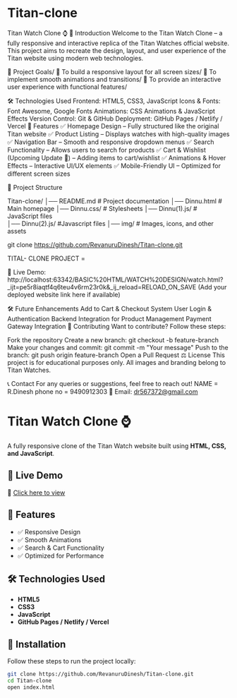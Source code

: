 # Titan-clone
Titan Watch Clone ⌚
🚀 Introduction
Welcome to the Titan Watch Clone – a fully responsive and interactive replica of the Titan Watches official website. This project aims to recreate the design, layout, and user experience of the Titan website using modern web technologies.

🎯 Project Goals/
🔹 To build a responsive layout for all screen sizes/
🔹 To implement smooth animations and transitions/
🔹 To provide an interactive user experience with functional features/

🛠️ Technologies Used
Frontend: HTML5, CSS3, JavaScript
Icons & Fonts: Font Awesome, Google Fonts
Animations: CSS Animations & JavaScript Effects
Version Control: Git & GitHub
Deployment: GitHub Pages / Netlify / Vercel
📌 Features
✅ Homepage Design – Fully structured like the original Titan website
✅ Product Listing – Displays watches with high-quality images
✅ Navigation Bar – Smooth and responsive dropdown menus
✅ Search Functionality – Allows users to search for products
✅ Cart & Wishlist (Upcoming Update 🚀) – Adding items to cart/wishlist
✅ Animations & Hover Effects – Interactive UI/UX elements
✅ Mobile-Friendly UI – Optimized for different screen sizes

📂 Project Structure

Titan-clone/
│── README.md        # Project documentation 
│── Dinnu.html       # Main homepage 
│── Dinnu.css/             # Stylesheets
│── Dinnu(1).js/     # JavaScript files  
│── Dinnu(2).js/     #Javascript files
│── img/          # Images, icons, and other assets  
  
git clone https://github.com/RevanuruDinesh/Titan-clone.git

TITAL- CLONE PROJECT =

🔗 Live Demo: http://localhost:63342/BASIC%20HTML/WATCH%20DESIGN/watch.html?_ijt=pe5r8iaqtf4q6teu4v6rm23r0k&_ij_reload=RELOAD_ON_SAVE (Add your deployed website link here if available)

🛠️ Future Enhancements
 Add to Cart & Checkout System
 User Login & Authentication
 Backend Integration for Product Management
 Payment Gateway Integration
📌 Contributing
Want to contribute? Follow these steps:

Fork the repository
Create a new branch: git checkout -b feature-branch
Make your changes and commit: git commit -m "Your message"
Push to the branch: git push origin feature-branch
Open a Pull Request
⚖️ License
This project is for educational purposes only. All images and branding belong to Titan Watches.

📞 Contact
For any queries or suggestions, feel free to reach out!
NAME = R.Dinesh
phone no = 9490912303
📧 Email: dr567372@gmail.com

# Titan Watch Clone ⌚

A fully responsive clone of the Titan Watch website built using **HTML, CSS, and JavaScript**.

## 🚀 Live Demo  
🔗 [Click here to view](https://your-live-demo-link.com)  

## 📌 Features  
- ✅ Responsive Design  
- ✅ Smooth Animations  
- ✅ Search & Cart Functionality  
- ✅ Optimized for Performance  

## 🛠 Technologies Used  
- **HTML5**  
- **CSS3**  
- **JavaScript**  
- **GitHub Pages / Netlify / Vercel**  

## 📜 Installation  
Follow these steps to run the project locally:  
```bash
git clone https://github.com/RevanuruDinesh/Titan-clone.git
cd Titan-clone
open index.html


